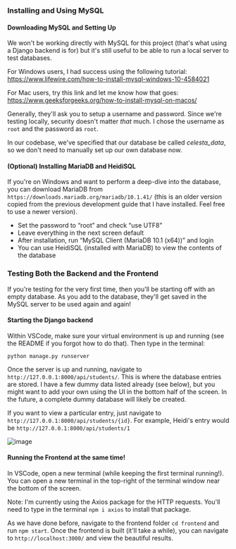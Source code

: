 ### Installing and Using MySQL

#### Downloading MySQL and Setting Up

We won't be working directly with MySQL for this project (that's what using a Django backend is for) but it's still useful to be able to run a local server to test databases.

For Windows users, I had success using the following tutorial: https://www.lifewire.com/how-to-install-mysql-windows-10-4584021

For Mac users, try this link and let me know how that goes: https://www.geeksforgeeks.org/how-to-install-mysql-on-macos/

Generally, they'll ask you to setup a username and password. Since we're testing locally, security doesn't matter _that_ much. I chose the username as `root` and the password as `root`.

In our codebase, we've specified that our database be called _celesta_data_, so we don't need to manually set up our own database now.

#### (Optional) Installing MariaDB and HeidiSQL

If you're on Windows and want to perform a deep-dive into the database, you can download MariaDB from `https://downloads.mariadb.org/mariadb/10.1.41/` (this is an older version copied from the previous development guide that I have installed. Feel free to use a newer version).

- Set the password to “root” and check “use UTF8”
- Leave everything in the next screen default
- After installation, run “MySQL Client (MariaDB 10.1 (x64))” and login
- You can use HeidiSQL (installed with MariaDB) to view the contents of the database

### Testing Both the Backend and the Frontend

If you're testing for the very first time, then you'll be starting off with an empty database. As you add to the database, they'll get saved in the MySQL server to be used again and again!

#### Starting the Django backend

Within VSCode, make sure your virtual environment is up and running (see the README if you forgot how to do that). Then type in the terminal:

```
python manage.py runserver
```

Once the server is up and running, navigate to `http://127.0.0.1:8000/api/students/`. This is where the database entries are stored. I have a few dummy data listed already (see below), but you might want to add your own using the UI in the bottom half of the screen. In the future, a complete dummy database will likely be created.

If you want to view a particular entry, just navigate to `http://127.0.0.1:8000/api/students/{id}`. For example, Heidi's entry would be `http://127.0.0.1:8000/api/students/1`

![image](https://github.com/uwcbc/celesta/assets/46284286/c6c2da26-67fd-474c-8b53-93c5201076e8)


#### Running the Frontend at the same time!

In VSCode, open a new terminal (while keeping the first terminal running!). You can open a new terminal in the top-right of the terminal window near the bottom of the screen.

Note: I'm currently using the Axios package for the HTTP requests. You'll need to type in the terminal `npm i axios` to install that package.

As we have done before, navigate to the frontend folder `cd frontend` and run `npm start`. Once the frontend is built (it'll take a while), you can navigate to `http://localhost:3000/` and view the beautiful results.

